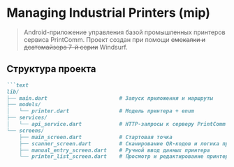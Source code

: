 # Managing Industrial Printers (mip)
> Android-приложение управления базой промышленных принтеров сервиса PrintComm.
> Проект создан при помощи ~~смекалки и деатомайзера 7-й серии~~ Windsurf.

## Структура проекта
```markdown
```text
lib/
├── main.dart                       # Запуск приложения и маршруты
├── models/
│   └── printer.dart                # Модель принтера + enum
├── services/
│   └── api_service.dart            # HTTP-запросы к серверу PrintComm
└── screens/
    ├── main_screen.dart            # Стартовая точка
    ├── scanner_screen.dart         # Сканирование QR-кодов и логика привязки
    ├── manual_entry_screen.dart    # Ручной ввод данных принтера
    └── printer_list_screen.dart    # Просмотр и редактирование принтеров
